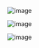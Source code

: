 ![image](https://github.com/user-attachments/assets/03e29baf-7cd8-4d0b-ba3b-c9f84c112b18)

![image](https://github.com/user-attachments/assets/ecb1bdf9-f23f-441c-83ca-19aadac215cf)

![image](https://github.com/user-attachments/assets/19bb155a-9db5-4ee1-b91e-a4456b9e3ada)
